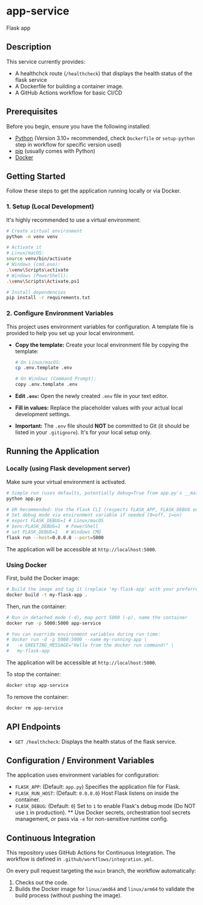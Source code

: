 # app-service

Flask app

## Description

This service currently provides:
*   A healthchck route (`/healthcheck`) that displays the health status of the flask service
*   A Dockerfile for building a container image.
*   A GitHub Actions workflow for basic CI/CD

## Prerequisites

Before you begin, ensure you have the following installed:
*   [Python](https://www.python.org/) (Version 3.10+ recommended, check `Dockerfile` or `setup-python` step in workflow for specific version used)
*   [pip](https://pip.pypa.io/en/stable/installation/) (usually comes with Python)
*   [Docker](https://www.docker.com/get-started/)

## Getting Started

Follow these steps to get the application running locally or via Docker.

### 1. Setup (Local Development)

It's highly recommended to use a virtual environment:

```bash
# Create virtual environment
python -m venv venv

# Activate it
# Linux/macOS:
source venv/bin/activate
# Windows (cmd.exe):
.\venv\Scripts\activate
# Windows (PowerShell):
.\venv\Scripts\Activate.ps1

# Install dependencies
pip install -r requirements.txt
```

### 2. Configure Environment Variables

This project uses environment variables for configuration. A template file is provided to help you set up your local environment.

*   **Copy the template:** Create your local environment file by copying the template:
    ```bash
    # On Linux/macOS:
    cp .env.template .env

    # On Windows (Command Prompt):
    copy .env.template .env
    ```

*   **Edit `.env`:** Open the newly created `.env` file in your text editor.
*   **Fill in values:** Replace the placeholder values with your actual local development settings.
*   **Important:** The `.env` file should **NOT** be committed to Git (it should be listed in your `.gitignore`). It's for your local setup only.

## Running the Application

### Locally (using Flask development server)

Make sure your virtual environment is activated.

```bash
# Simple run (uses defaults, potentially debug=True from app.py's __main__ block)
python app.py

# OR Recommended: Use the Flask CLI (respects FLASK_APP, FLASK_DEBUG env vars)
# Set debug mode via environment variable if needed (0=off, 1=on)
# export FLASK_DEBUG=1 # Linux/macOS
# $env:FLASK_DEBUG=1  # PowerShell
# set FLASK_DEBUG=1   # Windows CMD
flask run --host=0.0.0.0 --port=5000
```
The application will be accessible at `http://localhost:5000`.

### Using Docker

First, build the Docker image:

```bash
# Build the image and tag it (replace 'my-flask-app' with your preferred tag)
docker build -t my-flask-app .
```

Then, run the container:

```bash
# Run in detached mode (-d), map port 5000 (-p), name the container
docker run -p 5000:5000 app-service

# You can override environment variables during run time:
# docker run -d -p 5000:5000 --name my-running-app \
#   -e GREETING_MESSAGE="Hello from the docker run command!" \
#   my-flask-app
```
The application will be accessible at `http://localhost:5000`.

To stop the container:
```bash
docker stop app-service
```
To remove the container:
```bash
docker rm app-service
```

## API Endpoints

*   `GET /healthcheck`: Displays the health status of the flask service.

## Configuration / Environment Variables

The application uses environment variables for configuration:

*   `FLASK_APP`: (Default: `app.py`) Specifies the application file for Flask.
*   `FLASK_RUN_HOST`: (Default: `0.0.0.0`) Host Flask listens on inside the container.
*   `FLASK_DEBUG`: (Default: `0`) Set to `1` to enable Flask's debug mode (Do NOT use `1` in production).
** Use Docker secrets, orchestration tool secrets management, or pass via `-e` for non-sensitive runtime config.

## Continuous Integration

This repository uses GitHub Actions for Continuous Integration. The workflow is defined in `.github/workflows/integration.yml`.

On every pull request targeting the `main` branch, the workflow automatically:
1.  Checks out the code.
2.  Builds the Docker image for `linux/amd64` and `linux/arm64` to validate the build process (without pushing the image).